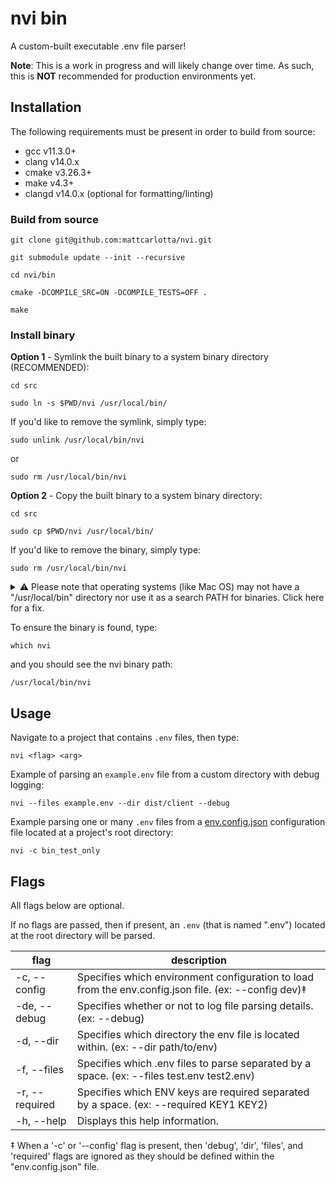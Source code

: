 # nvi bin
A custom-built executable .env file parser!

**Note**: This is a work in progress and will likely change over time. As such, this is **NOT** recommended for production environments yet.

## Installation

The following requirements must be present in order to build from source:
- gcc v11.3.0+
- clang v14.0.x
- cmake v3.26.3+
- make v4.3+
- clangd v14.0.x (optional for formatting/linting)

### Build from source
```DOSINI
git clone git@github.com:mattcarlotta/nvi.git

git submodule update --init --recursive

cd nvi/bin

cmake -DCOMPILE_SRC=ON -DCOMPILE_TESTS=OFF .

make
```

### Install binary

**Option 1** - Symlink the built binary to a system binary directory (RECOMMENDED):
```DOSINI
cd src

sudo ln -s $PWD/nvi /usr/local/bin/
```

If you'd like to remove the symlink, simply type:
```DOSINI
sudo unlink /usr/local/bin/nvi
```
or
```DOSINI
sudo rm /usr/local/bin/nvi
```

**Option 2** - Copy the built binary to a system binary directory:
```DOSINI
cd src

sudo cp $PWD/nvi /usr/local/bin/
```

If you'd like to remove the binary, simply type:
```DOSINI
sudo rm /usr/local/bin/nvi
```

<details>
<summary>
⚠️ Please note that operating systems (like Mac OS) may not have a "/usr/local/bin" directory nor use it as a search PATH for binaries. Click here for a fix.
</summary>

To fix this, create the directory (you may want to use `/opt/bin` instead):
```DOSINI
sudo mkdir -p /usr/local/bin
```
Then, edit your `.bash_profile` (or edit the `.bashrc`) or edit your `.zshrc`: 
```DOSINI
vi ~/.bash_profile
```
and add the directory to the PATH variable and save:
```DOSINI
export PATH=$PATH:/usr/local/bin
```

Then, source the change:
```DOSINI
source ~/.bash_profile
```
or
```DOSINI
source ~/.zshrc
```
</details>

To ensure the binary is found, type:
```DOSINI
which nvi
```

and you should see the nvi binary path: 
```DOSININ
/usr/local/bin/nvi
```

## Usage

Navigate to a project that contains `.env` files, then type:
```DOSINI
nvi <flag> <arg>
```

Example of parsing an `example.env` file from a custom directory with debug logging:
```DOSINI
nvi --files example.env --dir dist/client --debug
```

Example parsing one or many `.env` files from a [env.config.json](https://github.com/mattcarlotta/nvi/blob/main/env.config.json#L6-L11) configuration file located at a project's root directory:
```DOSINI
nvi -c bin_test_only
```

## Flags
All flags below are optional. 

If no flags are passed, then if present, an `.env` (that is named ".env") located at the root directory will be parsed.

| flag            | description                                                                                           |
| --------------- | ----------------------------------------------------------------------------------------------------- |
| -c, --config    | Specifies which environment configuration to load from the env.config.json file. (ex: --config dev)‡  |
| -de, --debug    | Specifies whether or not to log file parsing details. (ex: --debug)                                   |
| -d, --dir       | Specifies which directory the env file is located within. (ex: --dir path/to/env)                     |
| -f, --files     | Specifies which .env files to parse separated by a space. (ex: --files test.env test2.env)            |
| -r, --required  | Specifies which ENV keys are required separated by a space. (ex: --required KEY1 KEY2)                |
| -h, --help      | Displays this help information.                                                                       |

‡ When a '-c' or '--config' flag is present, then 'debug', 'dir', 'files', and 'required' flags are ignored as they should be defined within the "env.config.json" file.
